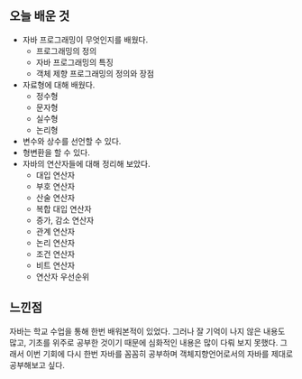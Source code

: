 ## 오늘 배운 것

- 자바 프로그래밍이 무엇인지를 배웠다.
    - 프로그래밍의 정의
    - 자바 프로그래밍의 특징
    - 객체 제향 프로그래밍의 정의와 장점
- 자료형에 대해 배웠다.
    - 정수형
    - 문자형
    - 실수형
    - 논리형
- 변수와 상수를 선언할 수 있다.
- 형변환을 할 수 있다.
- 자바의 연산자들에 대해 정리해 보았다.
    - 대입 연산자
    - 부호 연산자
    - 산술 연산자
    - 복합 대입 연산자
    - 증가, 감소 연산자
    - 관계 연산자
    - 논리 연산자
    - 조건 연산자
    - 비트 연산자
    - 연산자 우선순위


## 느낀점

자바는 학교 수업을 통해 한번 배워본적이 있었다.
그러나 잘 기억이 나지 않은 내용도 많고, 기초를 위주로 공부한 것이기 때문에 심화적인 내용은 많이 다뤄 보지 못했다. 
그래서 이번 기회에 다시 한번 자바를 꼼꼼히 공부하며 객체지향언어로서의 자바를 제대로 공부해보고 싶다. 




